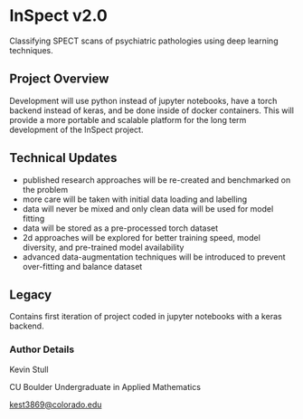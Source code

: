 # InSpect v2.0
Classifying SPECT scans of psychiatric pathologies using deep learning techniques. 

## Project Overview
Development will use python instead of jupyter notebooks, have a torch backend instead of keras, and be done inside of docker containers. This will provide a more portable and scalable platform for the long term development of the InSpect project. 

## Technical Updates
- published research approaches will be re-created and benchmarked on the problem
- more care will be taken with initial data loading and labelling 
- data will never be mixed and only clean data will be used for model fitting
- data will be stored as a pre-processed torch dataset 
- 2d approaches will be explored for better training speed, model diversity, and pre-trained model availability
- advanced data-augmentation techniques will be introduced to prevent over-fitting and balance dataset

## Legacy 
Contains first iteration of project coded in jupyter notebooks with a keras backend. 

### Author Details 
Kevin Stull 

CU Boulder Undergraduate in Applied Mathematics 

kest3869@colorado.edu

